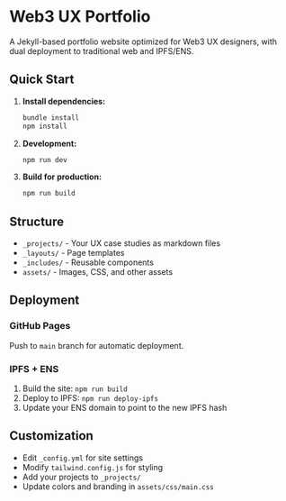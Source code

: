 # Web3 UX Portfolio

A Jekyll-based portfolio website optimized for Web3 UX designers, with dual deployment to traditional web and IPFS/ENS.

## Quick Start

1. **Install dependencies:**
   ```bash
   bundle install
   npm install
   ```

2. **Development:**
   ```bash
   npm run dev
   ```

3. **Build for production:**
   ```bash
   npm run build
   ```

## Structure

- `_projects/` - Your UX case studies as markdown files
- `_layouts/` - Page templates
- `_includes/` - Reusable components
- `assets/` - Images, CSS, and other assets

## Deployment

### GitHub Pages
Push to `main` branch for automatic deployment.

### IPFS + ENS
1. Build the site: `npm run build`
2. Deploy to IPFS: `npm run deploy-ipfs`
3. Update your ENS domain to point to the new IPFS hash

## Customization

- Edit `_config.yml` for site settings
- Modify `tailwind.config.js` for styling
- Add your projects to `_projects/`
- Update colors and branding in `assets/css/main.css`